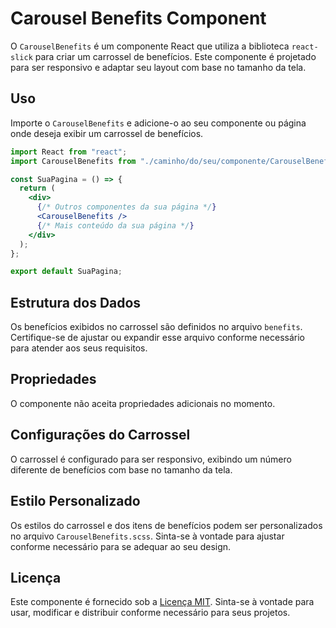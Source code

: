 # Carousel Benefits Component

O `CarouselBenefits` é um componente React que utiliza a biblioteca `react-slick` para criar um carrossel de benefícios. Este componente é projetado para ser responsivo e adaptar seu layout com base no tamanho da tela.

## Uso

Importe o `CarouselBenefits` e adicione-o ao seu componente ou página onde deseja exibir um carrossel de benefícios.

```jsx
import React from "react";
import CarouselBenefits from "./caminho/do/seu/componente/CarouselBenefits";

const SuaPagina = () => {
  return (
    <div>
      {/* Outros componentes da sua página */}
      <CarouselBenefits />
      {/* Mais conteúdo da sua página */}
    </div>
  );
};

export default SuaPagina;
```

## Estrutura dos Dados

Os benefícios exibidos no carrossel são definidos no arquivo `benefits`. Certifique-se de ajustar ou expandir esse arquivo conforme necessário para atender aos seus requisitos.

## Propriedades

O componente não aceita propriedades adicionais no momento.

## Configurações do Carrossel

O carrossel é configurado para ser responsivo, exibindo um número diferente de benefícios com base no tamanho da tela.

## Estilo Personalizado

Os estilos do carrossel e dos itens de benefícios podem ser personalizados no arquivo `CarouselBenefits.scss`. Sinta-se à vontade para ajustar conforme necessário para se adequar ao seu design.

## Licença

Este componente é fornecido sob a [Licença MIT](./LICENSE). Sinta-se à vontade para usar, modificar e distribuir conforme necessário para seus projetos.
